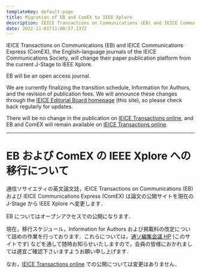 ```yaml
---
templateKey: default-page
title: Migration of EB and ComEX to IEEE Xplore
description: IEICE Transactions on Communications (EB) and IEICE Communications Express (ComEX), the English-language journals of the IEICE Communications Society, will change their paper publication platform from the current J-Stage to IEEE Xplore.
date: 2022-11-01T11:00:57.137Z
---
```


IEICE Transactions on Communications (EB) and IEICE Communications Express (ComEX), the English-language journals of the IEICE Communications Society, will change their paper publication platform from the current J-Stage to IEEE Xplore.

EB will be an open access journal.

We are currently finalizing the transition schedule, Information for Authors, and the revision of publication fees. We will announce these changes through the [IEICE Editorial Board homepage](https://www.ieice.org/cs/cs-edit/en/) (this site), so please check back regularly for updates.

There will be no change in the publication on [IEICE Transactions online](https://search.ieice.org/bin/index.php?category=B&lang=E&curr=1), and EB and ComEX will remain available on [IEICE Transactions online](https://search.ieice.org/bin/index.php?category=B&lang=E&curr=1).

---

# EB および ComEX の IEEE Xplore への移行について

通信ソサイエティの英文論文誌，IEICE Transactions on Communications (EB) および IEICE Communications Express (ComEX) は論文の公開サイトを現在の J-Stage から IEEE Xplore へ変更します．

EB についてはオープンアクセスでの公開になります．

現在，移行スケジュール，Information for Authors および掲載料の改定について詰めの作業を行っております．これらについては，[通ソ編集会議 HP](https://www.ieice.org/cs/cs-edit/en/) (このサイトです) などを通して随時お知らせいたしますので，会員の皆様におかれましては適宜ご確認下さいますようお願い申し上げます．

なお，[IEICE Transactions online](https://www.ieice.org/jpn_r/transactions/transactions_online/index.html) での公開については変更はありません．
